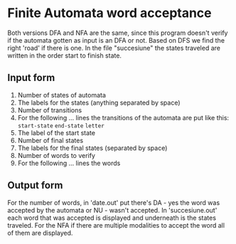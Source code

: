 # Finite Automata word acceptance
Both versions DFA and NFA are the same, since this program doesn't verify if the automata gotten as input is an DFA or not. Based on DFS we find the right 'road' if there is one. In the file "succesiune" the states traveled are written in the order start to finish state.

## Input form
1. Number of states of automata
2. The labels for the states (anything separated by space)
3. Number of transitions
4. For the following ... lines the transitions of the automata are put like this: `start-state`  `end-state`  `letter`
5. The label of the start state
6. Number of final states
7. The labels for the final states (separated by space)
8. Number of words to verify
9. For the following ... lines the words

## Output form
For the number of words, in 'date.out' put there's DA - yes the word was accepted by the automata or NU - wasn't accepted.
In 'succesiune.out' each word that was accepted is displayed and underneath is the states traveled. For the NFA if there are multiple modalities to accept the word all of them are displayed. 
